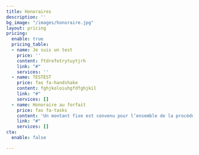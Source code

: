 ```yaml
---
title: Honoraires
description: ''
bg_image: "/images/honoraire.jpg"
layout: pricing
pricing:
  enable: true
  pricing_table:
  - name: Je suis un test
    price: ''
    content: ftdrefetrytuytjrh
    link: "#"
    services: ''
  - name: TESTEST
    price: fas fa-handshake
    content: fghjkoloiuhgfdfghjkil
    link: "#"
    services: []
  - name: Honoraire au forfait
    price: fas fa-tasks
    content: 'Un montant fixe est convenu pour l’ensemble de la procédure '
    link: "#"
    services: []
cta:
  enable: false

---
```

